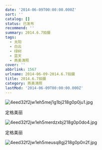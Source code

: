 ```yaml
---
date: '2014-06-09T00:00:00.000Z'
sort: ''
catalog: []
status: 已发布
recommend: ''
summary: 2014.6.7拍摄
tags:
  - 太阳
  - 白云
  - 绿树
  - 蓝天
  - 燕美清照
cover: ''
abbrlink: 1567
urlname: 2014-06-09-2014.6.7拍摄
title: 2014.6.7拍摄
category: 燕美清照
lastMod: '2014-06-09T00:00:00.000Z'
---
```


![4eed32f2jw1eh5mej1g1bj218g0p0ju1.jpg](https://image.bmqy.net/upload/4eed32f2jw1eh5mej1g1bj218g0p0ju1.jpg)


定格美丽


![4eed32f2jw1eh5merdzxbj218g0p0do4.jpg](https://image.bmqy.net/upload/4eed32f2jw1eh5merdzxbj218g0p0do4.jpg)


定格美丽


![4eed32f2jw1eh5meusq8gj218g0p0n2f.jpg](https://image.bmqy.net/upload/4eed32f2jw1eh5meusq8gj218g0p0n2f.jpg)

